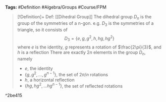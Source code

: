 **Tags:** #Definition #Algebra/Groups #Course/FPM 

> [!Definition]+ Def: [[Dihedral Group]]
> The dihedral group $D_{n}$ is the group of the symmetries of a n-gon. 
> e.g. $D_{3}$ is the symmetries of a triangle, so it consists of $$D_{3} = \{e,\,g,\,g^{2},\,h,\,hg,\,hg^{2}\}$$
> where $e$ is the identity, $g$ represents a rotation of $\frac{2\pi}{3}$, and $h$ is a reflection
> There are exactly $2n$ elements in the group $D_{n}$, namely
> - $e$, the identity
> - $\{g,g^2,\dots,g^{n-1}\}$, the set of $2\pi/n$ rotations
> - $h$, a horizontal reflection
> - $\{hg,hg^{2},\dots hg^{n-1}\}$, the set of reflected rotations

^2be415


